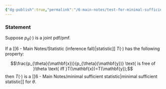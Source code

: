 ```yaml
---
{"dg-publish":true,"permalink":"/6-main-notes/test-for-minimal-sufficiency/","tags":["inference","info"]}
---
```


### Statement

Suppose $p_{\theta}(\cdot)$ is a joint pdf/pmf. 

If a [[6 - Main Notes/Statistic (inference fall)\|statistic]] $T(\cdot)$ has the following property:

$$\frac{p_{\theta}(\mathbf{x})}{p_{\theta}(\mathbf{y})} \text{ is free of }\theta \text{ iff }T(\mathbf{x})=T(\mathbf{y});$$
then $T(\cdot)$ is a [[6 - Main Notes/minimal sufficient statistic\|minimal sufficient statistic]] for $\theta$. 

